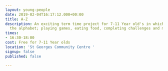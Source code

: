 ```yaml
---
layout: young-people
date: 2019-02-04T16:17:12.000+00:00
title: A-Z
description: An exciting term time project for 7-11 Year old's in which we work through
  the alphabet; playing games, eating food, completing challenges and making friends.
times:
- 16:30-18:00
cost: Free for 7-11 Year olds
location: 'St Georges Community Centre '
signup: false
published: false

---
```

